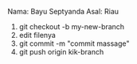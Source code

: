 Nama: Bayu Septyanda
Asal: Riau

1. git checkout -b my-new-branch
2. edit filenya
3. git commit -m "commit massage"
4. git push origin kik-branch
